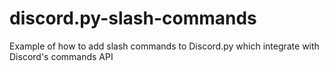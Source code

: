# discord.py-slash-commands
Example of how to add slash commands to Discord.py which integrate with Discord's commands API
